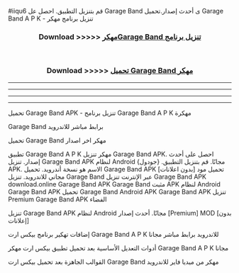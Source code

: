 #iiqu6 قم بتنزيل التطبيق. احصل عل Garage Band  ى أحدث إصدار.تحميل Garage Band  A P K - تنزيل برنامج مهكر



<div align="center">
<h3>Download >>>>> <a href="https://ar-sites.web.app/?ar= Garage Band ">مهكرGarage Band  تنزيل برنامج</a></h3><br>

<h3>Download >>>>> <a href="https://ar-sites.web.app/?ar= Garage Band ">تحميل Garage Band  مهكر</a></h3>
</div>


----------------------------------------------------------

----------------------------------------------------------

----------------------------------------------------------

----------------------------------------------------------


تحميل Garage Band  APK - تنزيل برنامج Garage Band  A P K مهكرة

Garage Band  برابط مباشر للاندرويد

تحميل Garage Band  مهكر اخر اصدار

تطبيق Garage Band  A P K مهكر
تنزيل Garage Band  APK. احصل على أحدث إصدار.
تنزيل Garage Band  APK لنظام Android مجانًا.
قم بتنزيل التطبيق. {جودول} APK. الاسم هو نسخة أندرويد.
تحميل Garage Band  APK [بدون اعلانات]
تحميل مود مجاني للاندرويد.
تنزيل Garage Band  عبر الإنترنت
تنزيل Garage Band  APK
download.online Garage Band  APK
Garage Band  مثبت APK لنظام Android
Garage Band  APK
تحميل Garage Band  Android APK
Garage Band  APK تنزيل Premium
Garage Band  APK الفضاء

تنزيل Garage Band  APK لنظام Android مجانًا. أحدث إصدار [Premium] MOD [بدون إعلانات]

إضافات تهكير برنامج بيكس ارت Garage Band  A P K للاندرويد برابط مباشر مجانا

أدوات التعديل الأساسية بعد تحميل تطبيق بيكس ارت مهكر Garage Band  A P K مجانا

القوالب الجاهزة بعد تحميل بيكس ارت Garage Band  مهكر من ميديا فاير للاندرويد



